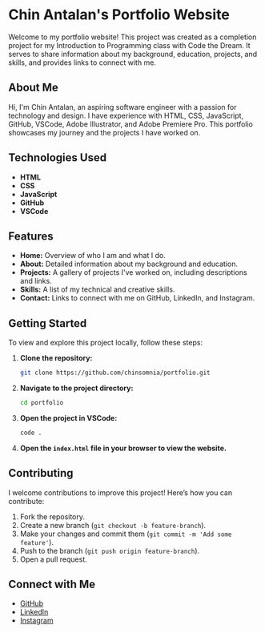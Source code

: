# Chin Antalan's Portfolio Website

Welcome to my portfolio website! This project was created as a completion project for my Introduction to Programming class with Code the Dream. It serves to share information about my background, education, projects, and skills, and provides links to connect with me.

## About Me

Hi, I'm Chin Antalan, an aspiring software engineer with a passion for technology and design. I have experience with HTML, CSS, JavaScript, GitHub, VSCode, Adobe Illustrator, and Adobe Premiere Pro. This portfolio showcases my journey and the projects I have worked on.

## Technologies Used

- **HTML**
- **CSS**
- **JavaScript**
- **GitHub**
- **VSCode**

## Features

- **Home:** Overview of who I am and what I do.
- **About:** Detailed information about my background and education.
- **Projects:** A gallery of projects I've worked on, including descriptions and links.
- **Skills:** A list of my technical and creative skills.
- **Contact:** Links to connect with me on GitHub, LinkedIn, and Instagram.

## Getting Started

To view and explore this project locally, follow these steps:

1. **Clone the repository:**

   ```bash
   git clone https://github.com/chinsomnia/portfolio.git
   ```

2. **Navigate to the project directory:**

   ```bash
   cd portfolio
   ```

3. **Open the project in VSCode:**

   ```bash
   code .
   ```

4. **Open the `index.html` file in your browser to view the website.**

## Contributing

I welcome contributions to improve this project! Here’s how you can contribute:

1. Fork the repository.
2. Create a new branch (`git checkout -b feature-branch`).
3. Make your changes and commit them (`git commit -m 'Add some feature'`).
4. Push to the branch (`git push origin feature-branch`).
5. Open a pull request.

## Connect with Me

- [GitHub](https://github.com/chinsomnia)
- [LinkedIn](https://www.linkedin.com/in/chinantalan/)
- [Instagram](https://www.instagram.com/chinstagrammed)
